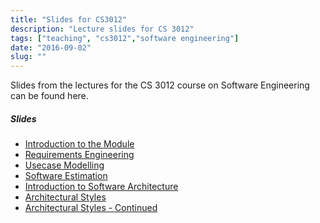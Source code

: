 ```yaml
---
title: "Slides for CS3012"
description: "Lecture slides for CS 3012"
tags: ["teaching", "cs3012","software engineering"]
date: "2016-09-02"
slug: ""
---
```


Slides from the lectures for the CS 3012 course on Software Engineering can be 
found here.
<!--more-->

##### Slides

* [Introduction to the Module](/slides/01-introduction.pdf)
* [Requirements Engineering](/slides/02-slides.pdf)
* [Usecase Modelling](/slides/03-slides.pdf)
* [Software Estimation](/slides/04-slides.pdf)
* [Introduction to Software Architecture](/slides/05-intro-to-architecture.pdf)
* [Architectural Styles](/slides/06-slides.pdf)
* [Architectural Styles - Continued](/slides/07-slides.pdf)
